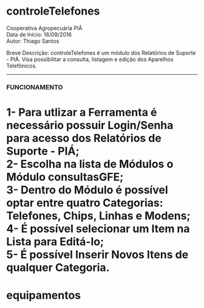 # controleTelefones

Cooperativa Agropecuária PIÁ  
Data de Início: 16/09/2016  
Autor: Thiago Santos

Breve Descrição: controleTelefones é um módulo dos Relatórios de Suporte - PIÁ. Visa possibilitar a consulta, listagem e edição dos Aparelhos Telefônicos.

-----------------------------------------------------------------------------

### FUNCIONAMENTO

1- Para utlizar a Ferramenta é necessário possuir Login/Senha para acesso dos Relatórios de Suporte - PIÁ;  
2- Escolha na lista de Módulos o Módulo consultasGFE;  
3- Dentro do Módulo é possível optar entre quatro Categorias: Telefones, Chips, Linhas e Modens;  
4- É possível selecionar um Item na Lista para Editá-lo;  
5- É possível Inserir Novos Itens de qualquer Categoria.
=======
# equipamentos
